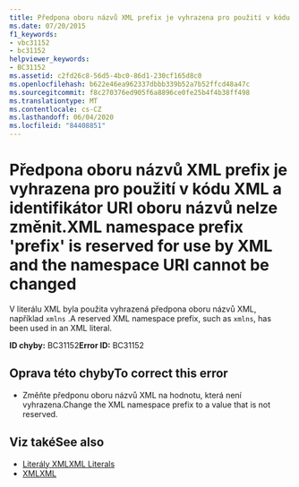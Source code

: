 ```yaml
---
title: Předpona oboru názvů XML prefix je vyhrazena pro použití v kódu XML a identifikátor URI oboru názvů nelze změnit.
ms.date: 07/20/2015
f1_keywords:
- vbc31152
- bc31152
helpviewer_keywords:
- BC31152
ms.assetid: c2fd26c8-56d5-4bc0-86d1-230cf165d8c0
ms.openlocfilehash: b622e46ea962337dbbb339b52a7b52ffcd48a47c
ms.sourcegitcommit: f8c270376ed905f6a8896ce0fe25b4f4b38ff498
ms.translationtype: MT
ms.contentlocale: cs-CZ
ms.lasthandoff: 06/04/2020
ms.locfileid: "84408851"
---
```

# <a name="xml-namespace-prefix-prefix-is-reserved-for-use-by-xml-and-the-namespace-uri-cannot-be-changed"></a><span data-ttu-id="7faad-102">Předpona oboru názvů XML prefix je vyhrazena pro použití v kódu XML a identifikátor URI oboru názvů nelze změnit.</span><span class="sxs-lookup"><span data-stu-id="7faad-102">XML namespace prefix 'prefix' is reserved for use by XML and the namespace URI cannot be changed</span></span>
<span data-ttu-id="7faad-103">V literálu XML byla použita vyhrazená předpona oboru názvů XML, například `xmlns` .</span><span class="sxs-lookup"><span data-stu-id="7faad-103">A reserved XML namespace prefix, such as `xmlns`, has been used in an XML literal.</span></span>  
  
 <span data-ttu-id="7faad-104">**ID chyby:** BC31152</span><span class="sxs-lookup"><span data-stu-id="7faad-104">**Error ID:** BC31152</span></span>  
  
## <a name="to-correct-this-error"></a><span data-ttu-id="7faad-105">Oprava této chyby</span><span class="sxs-lookup"><span data-stu-id="7faad-105">To correct this error</span></span>  
  
- <span data-ttu-id="7faad-106">Změňte předponu oboru názvů XML na hodnotu, která není vyhrazena.</span><span class="sxs-lookup"><span data-stu-id="7faad-106">Change the XML namespace prefix to a value that is not reserved.</span></span>  
  
## <a name="see-also"></a><span data-ttu-id="7faad-107">Viz také</span><span class="sxs-lookup"><span data-stu-id="7faad-107">See also</span></span>

- [<span data-ttu-id="7faad-108">Literály XML</span><span class="sxs-lookup"><span data-stu-id="7faad-108">XML Literals</span></span>](../language-reference/xml-literals/index.md)
- [<span data-ttu-id="7faad-109">XML</span><span class="sxs-lookup"><span data-stu-id="7faad-109">XML</span></span>](../programming-guide/language-features/xml/index.md)
